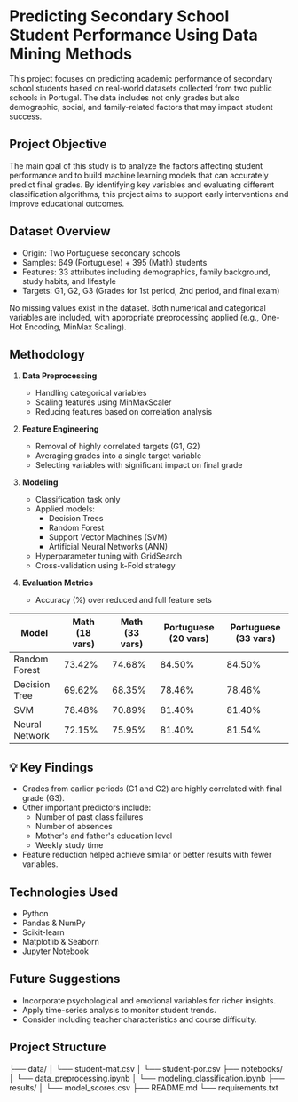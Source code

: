 #  Predicting Secondary School Student Performance Using Data Mining Methods

This project focuses on predicting academic performance of secondary school students based on real-world datasets collected from two public schools in Portugal. The data includes not only grades but also demographic, social, and family-related factors that may impact student success.

##  Project Objective

The main goal of this study is to analyze the factors affecting student performance and to build machine learning models that can accurately predict final grades. By identifying key variables and evaluating different classification algorithms, this project aims to support early interventions and improve educational outcomes.

##  Dataset Overview

-  Origin: Two Portuguese secondary schools
-  Samples: 649 (Portuguese) + 395 (Math) students
-  Features: 33 attributes including demographics, family background, study habits, and lifestyle
-  Targets: G1, G2, G3 (Grades for 1st period, 2nd period, and final exam)

No missing values exist in the dataset. Both numerical and categorical variables are included, with appropriate preprocessing applied (e.g., One-Hot Encoding, MinMax Scaling).

##  Methodology

1. **Data Preprocessing**
   - Handling categorical variables
   - Scaling features using MinMaxScaler
   - Reducing features based on correlation analysis

2. **Feature Engineering**
   - Removal of highly correlated targets (G1, G2)
   - Averaging grades into a single target variable
   - Selecting variables with significant impact on final grade

3. **Modeling**
   - Classification task only
   - Applied models:
     - Decision Trees
     - Random Forest
     - Support Vector Machines (SVM)
     - Artificial Neural Networks (ANN)
   - Hyperparameter tuning with GridSearch
   - Cross-validation using k-Fold strategy

4. **Evaluation Metrics**
   - Accuracy (%) over reduced and full feature sets

| Model          | Math (18 vars) | Math (33 vars) | Portuguese (20 vars) | Portuguese (33 vars) |
|----------------|----------------|----------------|------------------------|------------------------|
| Random Forest  | 73.42%         | 74.68%         | 84.50%                 | 84.50%                 |
| Decision Tree  | 69.62%         | 68.35%         | 78.46%                 | 78.46%                 |
| SVM            | 78.48%         | 70.89%         | 81.40%                 | 81.40%                 |
| Neural Network | 72.15%         | 75.95%         | 81.40%                 | 81.54%                 |

## 💡 Key Findings

- Grades from earlier periods (G1 and G2) are highly correlated with final grade (G3).
- Other important predictors include:
  - Number of past class failures
  - Number of absences
  - Mother's and father's education level
  - Weekly study time
- Feature reduction helped achieve similar or better results with fewer variables.

##  Technologies Used

- Python
- Pandas & NumPy
- Scikit-learn
- Matplotlib & Seaborn
- Jupyter Notebook

##  Future Suggestions

- Incorporate psychological and emotional variables for richer insights.
- Apply time-series analysis to monitor student trends.
- Consider including teacher characteristics and course difficulty.

##  Project Structure
├── data/
│ └── student-mat.csv
│ └── student-por.csv
├── notebooks/
│ └── data_preprocessing.ipynb
│ └── modeling_classification.ipynb
├── results/
│ └── model_scores.csv
├── README.md
└── requirements.txt
